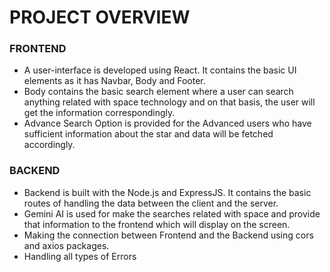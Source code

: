 # PROJECT OVERVIEW

### FRONTEND
* A user-interface is developed using React. It contains the basic UI elements as it has Navbar, Body and Footer. 
* Body contains the basic search element where a user can search anything related with space technology and on that basis, the user will get the information correspondingly.
* Advance Search Option is provided for the Advanced users who have sufficient information about the star and data will be fetched accordingly. 

### BACKEND
* Backend is built with the Node.js and ExpressJS. It contains the basic routes of handling the data between the client and the server. 
* Gemini AI is used for make the searches related with space and provide that information to the frontend which will display on the screen.
* Making the connection between Frontend and the Backend using cors and axios packages.
* Handling all types of Errors